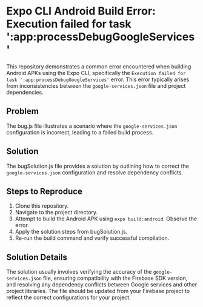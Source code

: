 # Expo CLI Android Build Error: Execution failed for task ':app:processDebugGoogleServices'

This repository demonstrates a common error encountered when building Android APKs using the Expo CLI, specifically the `Execution failed for task ':app:processDebugGoogleServices'` error. This error typically arises from inconsistencies between the `google-services.json` file and project dependencies.

## Problem

The bug.js file illustrates a scenario where the `google-services.json` configuration is incorrect, leading to a failed build process.

## Solution

The bugSolution.js file provides a solution by outlining how to correct the `google-services.json` configuration and resolve dependency conflicts.

## Steps to Reproduce

1. Clone this repository.
2. Navigate to the project directory.
3. Attempt to build the Android APK using `expo build:android`. Observe the error.
4. Apply the solution steps from bugSolution.js.
5. Re-run the build command and verify successful compilation.

## Solution Details

The solution usually involves verifying the accuracy of the `google-services.json` file, ensuring compatibility with the Firebase SDK version, and resolving any dependency conflicts between Google services and other project libraries. The file should be updated from your Firebase project to reflect the correct configurations for your project.